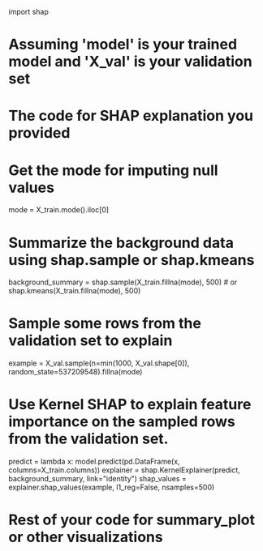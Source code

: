 import shap

# Assuming 'model' is your trained model and 'X_val' is your validation set
# The code for SHAP explanation you provided

# Get the mode for imputing null values
mode = X_train.mode().iloc[0]

# Summarize the background data using shap.sample or shap.kmeans
background_summary = shap.sample(X_train.fillna(mode), 500)  # or shap.kmeans(X_train.fillna(mode), 500)

# Sample some rows from the validation set to explain
example = X_val.sample(n=min(1000, X_val.shape[0]), random_state=537209548).fillna(mode)

# Use Kernel SHAP to explain feature importance on the sampled rows from the validation set.
predict = lambda x: model.predict(pd.DataFrame(x, columns=X_train.columns))
explainer = shap.KernelExplainer(predict, background_summary, link="identity")
shap_values = explainer.shap_values(example, l1_reg=False, nsamples=500)

# Rest of your code for summary_plot or other visualizations
